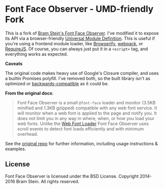 # Font Face Observer - UMD-friendly Fork

This is a fork of [Bram Stein's Font Face Observer](https://github.com/bramstein/fontfaceobserver).
I've modified it to expose its API via a browser-friendly [Universal Module Definition](https://github.com/umdjs/umd/blob/master/templates/returnExports.js).
This is useful if you're using a frontend module loader, like [Browserify](http://browserify.org/), [webpack](https://webpack.github.io/), or [RequireJS](http://requirejs.org/).
Of course, you can always just put it in a `<script>` tag, and everything works as expected.

**Caveats**

The original code makes heavy use of Google's Closure compiler, and uses a builtin Promises polyfill.
I've removed both, so the built library isn't as optimized or [backwards-compatible](http://caniuse.com/#feat=promises) as it could be.

**From the original docs**:

> Font Face Observer is a small `@font-face` loader and monitor (3.5KB minified and 1.3KB gzipped) compatible with any web font service. It will monitor when a web font is applied to the page and notify you. It does not limit you in any way in where, when, or how you load your web fonts. Unlike the [Web Font Loader](https://github.com/typekit/webfontloader) Font Face Observer uses scroll events to detect font loads efficiently and with minimum overhead.

See the [original repo](https://github.com/bramstein/fontfaceobserver) for further information, including usage instructions & examples.

## License

Font Face Observer is licensed under the BSD License. Copyright 2014-2016 Bram Stein. All rights reserved.
